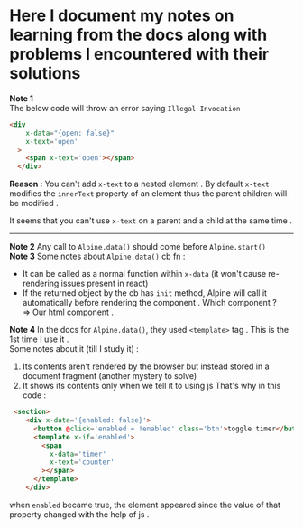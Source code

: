# Here I document my notes on learning from the docs along with problems I encountered with their solutions 

**Note 1**  
The below code will throw an error saying `Illegal Invocation`
```html
<div
    x-data="{open: false}"
    x-text='open'
  >
    <span x-text='open'></span>
  </div> 
```

**Reason :**  You can't add `x-text` to a nested element . 
By default `x-text` modifies the `innerText` property of an element thus the parent children will be modified . 

It seems that you can't use `x-text` on a parent and a child at the same time . 
___

**Note 2**
Any call to `Alpine.data()` should come before `Alpine.start()`  
**Note 3**
Some notes about `Alpine.data()` cb fn :   
- It can be called as a normal function within `x-data` (it won't cause re-rendering issues present in react)
- If the returned object by the cb has `init` method, Alpine will  call it automatically before rendering the component . 
Which component ?  
=> Our html component . 

**Note 4**
In the docs for `Alpine.data()`, they used `<template>` tag . This is the 1st time I use it .  
Some notes about it (till I study it) :   
1. Its contents aren't rendered by the browser but instead stored in a document fragment (another mystery to solve)
2. It shows its contents only when we tell it to using js 
That's why in this code : 
```html
 <section>
    <div x-data='{enabled: false}'>
      <button @click='enabled = !enabled' class='btn'>toggle timer</button>
      <template x-if='enabled'>
        <span
          x-data='timer'
          x-text='counter'
        ></span>
      </template>
    </div>
```
when `enabled` became true, the element appeared since the value of that property changed with the help of js . 
